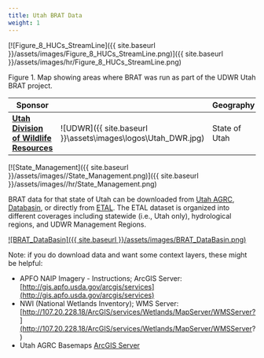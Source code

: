 ```yaml
---
title: Utah BRAT Data
weight: 1
---
```


[![Figure_8_HUCs_StreamLine]({{ site.baseurl }}/assets/images/Figure_8_HUCs_StreamLine.png)]({{ site.baseurl }}/assets/images/hr/Figure_8_HUCs_StreamLine.png)

Figure 1.  Map showing areas where BRAT was run as part of the UDWR Utah BRAT project.

| Sponsor   | | Geography   | Year(s)   | Status      |
| ---------------------------------------- | - | -------------------- | -------------- | ------------- |
| **[Utah Division of Wildlife Resources](https://wildlife.utah.gov)** |![UDWR]({{ site.baseurl }}\assets\images\logos\Utah_DWR.jpg) | State of Utah                            |  2014-2015   | [Complete]({{ site.baseurl }}\BRATData\USA\UDWR_Utah\)     |

[![State_Management]({{ site.baseurl }}/assets/images//State_Management.png)]({{ site.baseurl }}/assets/images//hr/State_Management.png)

BRAT data for that state of Utah can be downloaded from [Utah AGRC](http://gis.utah.gov/data/bioscience-overview/), [Databasin](http://databasin.org/datasets/1420ffb7e9674753a5fb626e2b830c1f), or directly from [ETAL](https://usu.box.com/v/UtahBRATData).  The ETAL dataset is organized into different coverages including statewide (i.e., Utah only), hydrological regions, and UDWR Management Regions. 


[![BRAT_DataBasin]({{ site.baseurl }}/assets/images/BRAT_DataBasin.png)](https://databasin.org/datasets/1420ffb7e9674753a5fb626e2b830c1f)

Note: if you do download data and want some context layers, these might be helpful:
- APFO NAIP Imagery - Instructions; ArcGIS Server: [http://gis.apfo.usda.gov/arcgis/services](http://gis.apfo.usda.gov/arcgis/services)
- NWI (National Wetlands Inventory); WMS Server: [http://107.20.228.18/ArcGIS/services/Wetlands/MapServer/WMSServer?](http://107.20.228.18/ArcGIS/services/Wetlands/MapServer/WMSServer?)
- Utah AGRC Basemaps [ArcGIS Server](http://gis.utah.gov/data/sgid-base-map-services-arcmap/) 
